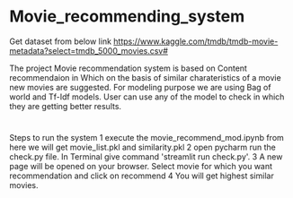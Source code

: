 # Movie_recommending_system

Get dataset from below link 
https://www.kaggle.com/tmdb/tmdb-movie-metadata?select=tmdb_5000_movies.csv#

The project Movie recommendation system is based on Content recommendaion in Which on the basis of similar charateristics of a movie new movies are suggested. 
For modeling purpose we are using Bag of world and Tf-Idf models. User can use any of the model to check in which they are getting better results.
#
Steps to run the system
 1 execute the movie_recommend_mod.ipynb from here we will get movie_list.pkl and similarity.pkl
 2 open pycharm run the check.py file. In Terminal give command 'streamlit run check.py'.
 3 A new page will be opened on your browser. Select movie for which you want recommendation and click on recommend
 4 You will get highest similar movies. 

